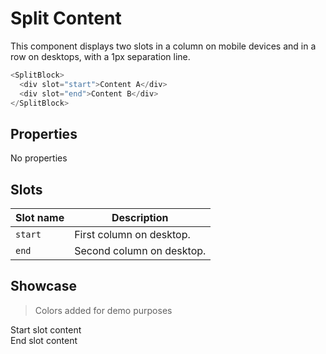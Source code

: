 <script lang="ts">
    import SplitBlock from "$lib/components/SplitBlock.svelte";
</script>

# Split Content

This component displays two slots in a column on mobile devices and in a row on desktops, with a 1px separation line.

```javascript
<SplitBlock>
  <div slot="start">Content A</div>
  <div slot="end">Content B</div>
</SplitBlock>
```

## Properties

No properties

## Slots

| Slot name | Description               |
| --------- | ------------------------- |
| `start`   | First column on desktop.  |
| `end`     | Second column on desktop. |

## Showcase

> Colors added for demo purposes

<div class="container">
  <SplitBlock>
    <div slot="start" class="item" data-tid="start">Start slot content</div>
    <div slot="end" class="item" data-tid="end">End slot content</div>
  </SplitBlock>
</div>

<style lang="scss">
  .container {
    background: var(--card-background-contrast);
  }

  .item {
    background: var(--card-background);
  }
</style>
